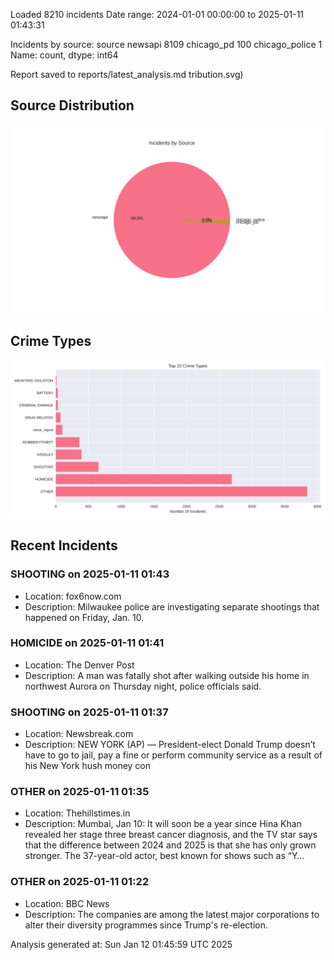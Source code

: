 
Loaded 8210 incidents
Date range: 2024-01-01 00:00:00 to 2025-01-11 01:43:31

Incidents by source:
source
newsapi           8109
chicago_pd         100
chicago_police       1
Name: count, dtype: int64

Report saved to reports/latest_analysis.md
tribution.svg)

## Source Distribution
![Source Distribution](images/source_distribution.svg)

## Crime Types
![Crime Types](images/crime_types.svg)

## Recent Incidents

### SHOOTING on 2025-01-11 01:43
- Location: fox6now.com
- Description: Milwaukee police are investigating separate shootings that happened on Friday, Jan. 10.


### HOMICIDE on 2025-01-11 01:41
- Location: The Denver Post
- Description: A man was fatally shot after walking outside his home in northwest Aurora on Thursday night, police officials said.


### SHOOTING on 2025-01-11 01:37
- Location: Newsbreak.com
- Description: NEW YORK (AP) — President-elect Donald Trump doesn’t have to go to jail, pay a fine or perform community service as a result of his New York hush money con


### OTHER on 2025-01-11 01:35
- Location: Thehillstimes.in
- Description: Mumbai, Jan 10: It will soon be a year since Hina Khan revealed her stage three breast cancer diagnosis, and the TV star says that the difference between 2024 and 2025 is that she has only grown stronger. The 37-year-old actor, best known for shows such as “Y…


### OTHER on 2025-01-11 01:22
- Location: BBC News
- Description: The companies are among the latest major corporations to alter their diversity programmes since Trump's re-election.

Analysis generated at: Sun Jan 12 01:45:59 UTC 2025
